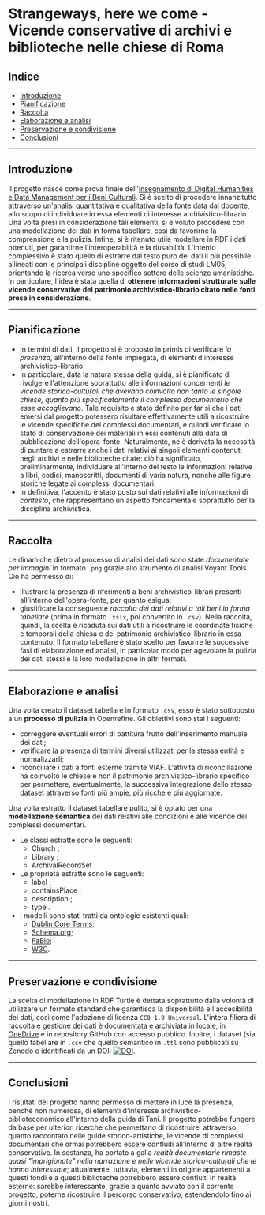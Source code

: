 # Strangeways, here we come - Vicende conservative di archivi e biblioteche nelle chiese di Roma

## Indice
- [Introduzione](#introduzione)
- [Pianificazione](#pianificazione)
- [Raccolta](#raccolta)
- [Elaborazione e analisi](#elaborazione-e-analisi)
- [Preservazione e condivisione](#preservazione-e-condivisione)
- [Conclusioni](#conclusioni)

----

## Introduzione

Il progetto nasce come prova finale dell'[insegnamento di Digital Humanities e Data Management per i Beni Culturali](https://www.unibo.it/it/studiare/dottorati-master-specializzazioni-e-altra-formazione/insegnamenti/insegnamento/2024/502386). Si è scelto di procedere innanzitutto attraverso un'analisi quantitativa e qualitativa della fonte data dal docente, allo scopo di individuare in essa elementi di interesse archivistico-librario. Una volta presi in considerazione tali elementi, si è voluto procedere con una modellazione dei dati in forma tabellare, così da favorirne la comprensione e la pulizia. Infine, si è ritenuto utile modellare in RDF i dati ottenuti, per garantirne l'interoperabilità e la riusabilità. 
L'intento complessivo è stato quello di estrarre dal testo puro dei dati il più possibile allineati con le principali discipline oggetto del corso di studi LM05, orientando la ricerca verso uno specifico settore delle scienze umanistiche. In particolare, l'idea è stata quella di **ottenere informazioni strutturate sulle vicende conservative del patrimonio archivistico-librario citato nelle fonti prese in considerazione**.

----

## Pianificazione

* In termini di dati, il progetto si è proposto in primis di verificare _la presenza_, all'interno della fonte impiegata, di elementi d'interesse archivistico-librario.
* In particolare, data la natura stessa della guida, si è pianificato di rivolgere l'attenzione soprattutto alle informazioni concernenti _le vicende storico-culturali che avevano coinvolto non tanto le singole chiese, quanto più specificatamente il complesso documentario che esse accoglievano_. Tale requisito è stato definito per far sì che i dati emersi dal progetto potessero risultare effettivamente utili a ricostruire le vicende specifiche dei complessi documentari, e quindi verificare lo stato di conservazione dei materiali in essi contenuti alla data di pubblicazione dell'opera-fonte. Naturalmente, ne è derivata la necessità di puntare a estrarre anche i dati relativi ai singoli elementi contenuti negli archivi e nelle biblioteche citate: ciò ha significato, preliminarmente, individuare all'interno del testo le informazioni relative a libri, codici, manoscritti, documenti di varia natura, nonché alle figure storiche legate ai complessi documentari.
* In definitiva, l'accento è stato posto sui dati relativi alle informazioni di *contesto*, che rappresentano un aspetto fondamentale soprattutto per la disciplina archivistica.

---

## Raccolta

Le dinamiche dietro al processo di analisi dei dati sono state *documentate per immagini* in formato `.png` grazie allo strumento di analisi Voyant Tools. Ciò ha permesso di:
* illustrare la presenza di riferimenti a beni archivistico-librari presenti all'interno dell'opera-fonte, per quanto esigua;
* giustificare la conseguente *raccolta dei dati relativi a tali beni in forma tabellare* (prima in formato `.xslx`, poi convertito in `.csv`).
Nella raccolta, quindi, la scelta è ricaduta sui dati utili a ricostruire le coordinate fisiche e temporali della chiesa e del patrimonio archivistico-librario in essa contenuto. Il formato tabellare è stato scelto per favorire le successive fasi di elaborazione ed analisi, in particolar modo per agevolare la pulizia dei dati stessi e la loro modellazione in altri formati.

---

## Elaborazione e analisi

Una volta creato il dataset tabellare in formato `.csv`, esso è stato sottoposto a un **processo di pulizia** in Openrefine. Gli obiettivi sono stai i seguenti:
* correggere eventuali errori di battitura frutto dell'inserimento manuale dei dati;
* verificare la presenza di termini diversi utilizzati per la stessa entità e normalizzarli;
* riconciliare i dati a fonti esterne tramite VIAF. L'attività di riconciliazione ha coinvolto le chiese e non il patrimonio archivistico-librario specifico per permettere, eventualmente, la successiva integrazione dello stesso dataset attraverso fonti più ampie, più ricche e più aggiornate.

Una volta estratto il dataset tabellare pulito, si è optato per una **modellazione semantica** dei dati relativi alle condizioni e alle vicende dei complessi documentari. 
* Le classi estratte sono le seguenti:
   * Church ;
   * Library ;
   * ArchivalRecordSet .
* Le proprietà estratte sono le seguenti:
   * label ;
   * containsPlace ;
   * description ;
   * type .
* I modelli sono stati tratti da ontologie esistenti quali:
   * [Dublin Core Terms](http://purl.org/dc/terms/);
   * [Schema.org](http://schema.org/);
   * [FaBio](http://purl.org/spar/fabio);
   * [W3C](https://www.w3.org/TR/rdf12-schema/).

---

## Preservazione e condivisione
  
  La scelta di modellazione in RDF Turtle è dettata soprattutto dalla volontà di utilizzare un formato standard che garantisca la disponibilità e l'accesibilità dei dati, così come l'adozione di licenza `CC0 1.0 Universal`. L'intera filiera di raccolta e gestione dei dati è documentata e archiviata in locale, in [OneDrive](https://liveunibo-my.sharepoint.com/my?id=%2Fpersonal%2Fgiulia%5Fguidarelli3%5Fstudio%5Funibo%5Fit%2FDocuments%2Fshwc%5FTani%5Fproject&ga=1) e in repository GitHub con accesso pubblico. Inoltre, i dataset (sia quello tabellare in `.csv` che quello semantico in `.ttl` sono pubblicati su Zenodo e identificati da un DOI: [![DOI](https://zenodo.org/badge/DOI/10.5281/zenodo.14934067.svg)](https://doi.org/10.5281/zenodo.14934067).
  
---

## Conclusioni

I risultati del progetto hanno permesso di mettere in luce la presenza, benché non numerosa, di elementi d'interesse archivistico-biblioteconomico all'interno della guida di Tani. Il progetto potrebbe fungere da base per ulteriori ricerche che permettano di ricostruire, attraverso quanto raccontato nelle guide storico-artistiche, le vicende di complessi documentari che ormai potrebbero essere confluiti all'interno di altre realtà conservative. In sostanza, ha portato a galla _realtà documentarie rimaste quasi "imprigionate" nella narrazione e nelle vicende storico-culturali che le hanno interessate_; attualmente, tuttavia, elementi in origine appartenenti a questi fondi e a questi biblioteche potrebbero essere confluiti in realtà esterne: sarebbe interessante, grazie a quanto avviato con il corrente progetto, poterne ricostruire il percorso conservativo, estendendolo fino ai giorni nostri.
